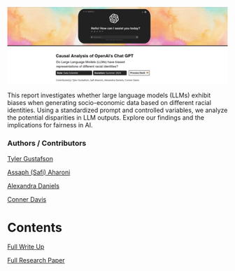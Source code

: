 ![Image Description](https://github.com/Tyler-Gustafson/Examining_biases_in_LLMs_causal_analysis/blob/main/01_background/title_page.jpg?raw=true)

This report investigates whether large language models (LLMs) exhibit biases when generating socio-economic data based on different racial identities. Using a standardized prompt and controlled variables, we analyze the potential disparities in LLM outputs. Explore our findings and the implications for fairness in AI.

### Authors / Contributors
<a href="https://www.linkedin.com/in/tylergustafson/" target="_blank">Tyler Gustafson</a>

<a href="https://www.linkedin.com/in/assaph-aharoni/" target="_blank">Assaph (Safi) Aharoni</a>

<a href="https://www.ischool.berkeley.edu/people/alexandra-daniels" target="_blank">Alexandra Daniels</a>

<a href="https://www.linkedin.com/in/connerdavis/" target="_blank">Conner Davis</a>

# Contents

[Full Write Up](https://www.tylerjaygustafson.com/research-bias-in-llms)

[Full Research Paper](https://github.com/Tyler-Gustafson/Examining_biases_in_LLMs_causal_analysis/blob/main/Final_Research_Report_Caual_Analysis_of_Biases_in_LLMs.pdf)






